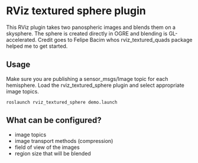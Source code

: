 # RViz textured sphere plugin
This RViz plugin takes two panospheric images and blends them on a skysphere. The sphere is created directly in OGRE and blending is GL-accelerated. Credit goes to Felipe Bacim whos rviz\_textured\_quads package helped me to get started.

## Usage

 Make sure you are publishing a sensor\_msgs/Image topic for each hemisphere.
 Load the rviz\_textured\_sphere plugin and select appropriate image topics.

`roslaunch rviz_textured_sphere demo.launch`

## What can be configured?
* image topics
* image transport methods (compression) 
* field of view of the images
* region size that will be blended
